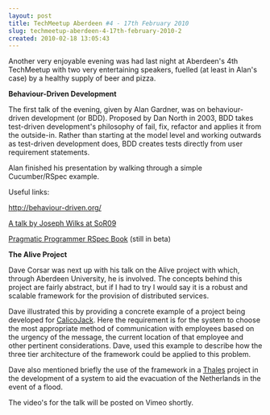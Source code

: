 ```yaml
---
layout: post
title: TechMeetup Aberdeen #4 - 17th February 2010
slug: techmeetup-aberdeen-4-17th-february-2010-2
created: 2010-02-18 13:05:43
---
```


<div id="_mcePaste" style="position: absolute; left: -10000px; top: 0px; width: 1px; height: 1px; overflow: hidden;">Another very enjoyable evening was had last night at Aberdeen's 4th TechMeetup with two very entertaining speakers, fuelled (at least in Alan's case) by a healthy supply of beer and pizza.</div>
<div id="_mcePaste" style="position: absolute; left: -10000px; top: 0px; width: 1px; height: 1px; overflow: hidden;">Behaviour-Driven Development</div>
<div id="_mcePaste" style="position: absolute; left: -10000px; top: 0px; width: 1px; height: 1px; overflow: hidden;">The first talk of the evening, given by Alan Gardener, was on behaviour-driven development (or BDD). Proposed by Dan North in 2003, BDD takes test-driven development's philosophy of fail, fix, refactor and applies it from the outside-in. Rather than starting at the model level and working outwards as test-driven development does, BDD creates tests directly from user requirement statements.</div>
<div id="_mcePaste" style="position: absolute; left: -10000px; top: 0px; width: 1px; height: 1px; overflow: hidden;">Alan finished his presentation by walking through a simple Cucumber/RSpec example.</div>
<div id="_mcePaste" style="position: absolute; left: -10000px; top: 0px; width: 1px; height: 1px; overflow: hidden;">Useful links:</div>
<div id="_mcePaste" style="position: absolute; left: -10000px; top: 0px; width: 1px; height: 1px; overflow: hidden;">http://behaviour-driven.org/</div>
<div id="_mcePaste" style="position: absolute; left: -10000px; top: 0px; width: 1px; height: 1px; overflow: hidden;">http://scotland-on-rails.s3.amazonaws.com/1A06_JosephWilk-SOR.mp4 (Talk by Joseph Wilks at SoR09)</div>
<div id="_mcePaste" style="position: absolute; left: -10000px; top: 0px; width: 1px; height: 1px; overflow: hidden;">http://www.pragprog.com/titles/achbd (Pragmatic Programmer RSpec Book - still in beta)</div>
<div id="_mcePaste" style="position: absolute; left: -10000px; top: 0px; width: 1px; height: 1px; overflow: hidden;">Tha Alive Project</div>
<div id="_mcePaste" style="position: absolute; left: -10000px; top: 0px; width: 1px; height: 1px; overflow: hidden;">Dave Corsar was next up with his talk on the Alive project with which, through Aberdeen University, he is involved. The concepts behind this project are fairly abstract, but if I had to try I would say it is a robust and scalable framework for the provision of distributed services.</div>
<div id="_mcePaste" style="position: absolute; left: -10000px; top: 0px; width: 1px; height: 1px; overflow: hidden;">Dave illustrated this by providing a concrete example of a project being developed for CalicoJack (http://www.calicojack.co.uk/). Here the requirement is for the system to choose the most appropriate method of communication with employees based on, the urgency of the message, the current location of that employee and other pertinent considerations. Dave, used this example to describe how the three tier architecture of the framework could be applied to this problem.</div>
<div id="_mcePaste" style="position: absolute; left: -10000px; top: 0px; width: 1px; height: 1px; overflow: hidden;">Although not going into much depth, Dave also mentioned the use of the framework in a Thales (http://www.thalesgroup.com/) project in the development of a system to aid the evacuation of the Netherlands in the event of a flood.</div>
<div id="_mcePaste" style="position: absolute; left: -10000px; top: 0px; width: 1px; height: 1px; overflow: hidden;">The video's for the talk will be posted on Vimeo shortly.</div>
Another very enjoyable evening was had last night at Aberdeen's 4th TechMeetup with two very entertaining speakers, fuelled (at least in Alan's case) by a healthy supply of beer and pizza.

<strong>Behaviour-Driven Development</strong>

The first talk of the evening, given by Alan Gardner, was on behaviour-driven development (or BDD). Proposed by Dan North in 2003, BDD takes test-driven development's philosophy of fail, fix, refactor and applies it from the outside-in. Rather than starting at the model level and working outwards as test-driven development does, BDD creates tests directly from user requirement statements.

Alan finished his presentation by walking through a simple Cucumber/RSpec example.

Useful links:

<a href="http://behaviour-driven.org/">http://behaviour-driven.org/</a>

<a href="http://scotland-on-rails.s3.amazonaws.com/1A06_JosephWilk-SOR.mp4">A talk by Joseph Wilks at SoR09</a>

<a href="http://www.pragprog.com/titles/achbd">Pragmatic Programmer RSpec Book</a> (still in beta)

<strong>The Alive Project</strong>

Dave Corsar was next up with his talk on the Alive project with which, through Aberdeen University, he is involved. The concepts behind this project are fairly abstract, but if I had to try I would say it is a robust and scalable framework for the provision of distributed services.

Dave illustrated this by providing a concrete example of a project being developed for <a href="http://www.calicojack.co.uk/">CalicoJack</a>. Here the requirement is for the system to choose the most appropriate method of communication with employees based on the urgency of the message, the current location of that employee and other pertinent considerations. Dave, used this example to describe how the three tier architecture of the framework could be applied to this problem.

Dave also mentioned briefly the use of the framework in a <a title="Thales" href="http://www.thalesgroup.com/">Thales</a> project in the development of a system to aid the evacuation of the Netherlands in the event of a flood.

The video's for the talk will be posted on Vimeo shortly.